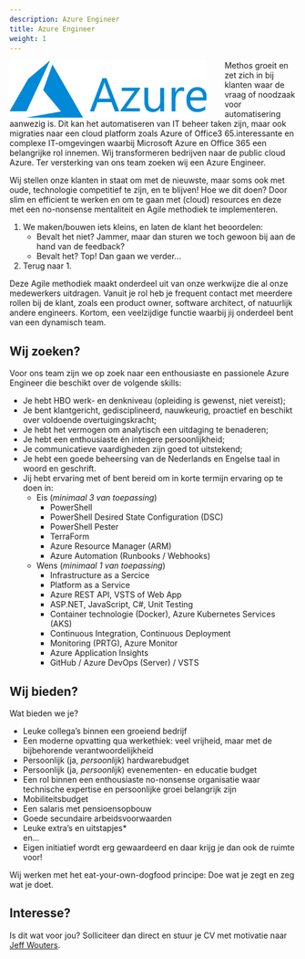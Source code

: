 ```yaml
---
description: Azure Engineer
title: Azure Engineer
weight: 1
---
```


<img src="./Azure.png" style="height: 100px; float: left; padding-right: 2rem;"></img>
Methos groeit en zet zich in bij klanten waar de vraag of noodzaak voor automatisering aanwezig is. Dit kan het automatiseren van IT beheer taken zijn, maar ook migraties naar een cloud platform zoals Azure of Office3 65.interessante en complexe IT-omgevingen waarbij Microsoft Azure en Office 365 een belangrijke rol innemen. Wij transformeren bedrijven naar de public cloud Azure. Ter versterking van ons team zoeken wij een Azure Engineer.

Wij stellen onze klanten in staat om met de nieuwste, maar soms ook met oude, technologie competitief te zijn, en te blijven! Hoe we dit doen? Door slim en efficient te werken en om te gaan met (cloud) resources en deze met een no-nonsense mentaliteit en Agile methodiek te implementeren.
1. We maken/bouwen iets kleins, en laten de klant het beoordelen:
    * Bevalt het niet? Jammer, maar dan sturen we toch gewoon bij aan de hand van de feedback?
    * Bevalt het? Top! Dan gaan we verder...
2. Terug naar 1.

Deze Agile methodiek maakt onderdeel uit van onze werkwijze die al onze medewerkers uitdragen. Vanuit je rol heb je frequent contact met meerdere rollen bij de klant, zoals een product owner, software architect, of natuurlijk andere engineers.
Kortom, een veelzijdige functie waarbij jij onderdeel bent van een dynamisch team.

## Wij zoeken?
Voor ons team zijn we op zoek naar een enthousiaste en passionele Azure Engineer die beschikt over de volgende skills:
* Je hebt HBO werk- en denkniveau (opleiding is gewenst, niet vereist);
* Je bent klantgericht, gedisciplineerd, nauwkeurig, proactief en beschikt over voldoende overtuigingskracht;
* Je hebt het vermogen om analytisch een uitdaging te benaderen;
* Je hebt een enthousiaste én integere persoonlijkheid;
* Je communicatieve vaardigheden zijn goed tot uitstekend;
* Je hebt een goede beheersing van de Nederlands en Engelse taal in woord en geschrift.
* Jij hebt ervaring met of bent bereid om in korte termijn ervaring op te doen in:
    * Eis (*minimaal 3 van toepassing*)
        * PowerShell
        * PowerShell Desired State Configuration (DSC)
        * PowerShell Pester
        * TerraForm
        * Azure Resource Manager (ARM)
        * Azure Automation (Runbooks / Webhooks)
    * Wens (*minimaal 1 van toepassing*)
        * Infrastructure as a Sercice
        * Platform as a Service
        * Azure REST API, VSTS of Web App
        * ASP.NET, JavaScript, C#, Unit Testing
        * Container technologie (Docker), Azure Kubernetes Services (AKS)
        * Continuous Integration, Continuous Deployment
        * Monitoring (PRTG), Azure Monitor
        * Azure Application Insights
        * GitHub / Azure DevOps (Server) / VSTS

## Wij bieden?
Wat bieden we je?
* Leuke collega’s binnen een groeiend bedrijf
* Een moderne opvatting qua werkethiek: veel vrijheid, maar met de bijbehorende verantwoordelijkheid
* Persoonlijk (ja, *persoonlijk*) hardwarebudget
* Persoonlijk (ja, *persoonlijk*) evenementen- en educatie budget
* Een rol binnen een enthousiaste no-nonsense organisatie waar technische expertise en persoonlijke groei belangrijk zijn
* Mobiliteitsbudget
* Een salaris met pensioensopbouw
* Goede secundaire arbeidsvoorwaarden
* Leuke extra’s en uitstapjes*
<br>en...
* Eigen initiatief wordt erg gewaardeerd en daar krijg je dan ook de ruimte voor!

Wij werken met het eat-your-own-dogfood principe: Doe wat je zegt en zeg wat je doet.<br>

## Interesse?
Is dit wat voor jou? Solliciteer dan direct en stuur je CV met motivatie naar [Jeff Wouters](mailto:jeff@methos.nl).